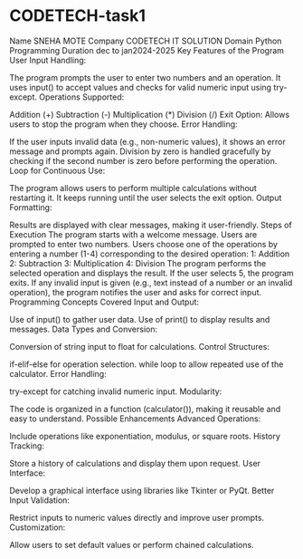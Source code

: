 # CODETECH-task1 
Name SNEHA MOTE 
Company CODETECH IT SOLUTION
Domain Python Programming
Duration dec to jan2024-2025
Key Features of the Program
User Input Handling:

The program prompts the user to enter two numbers and an operation.
It uses input() to accept values and checks for valid numeric input using try-except.
Operations Supported:

Addition (+)
Subtraction (-)
Multiplication (*)
Division (/)
Exit Option: Allows users to stop the program when they choose.
Error Handling:

If the user inputs invalid data (e.g., non-numeric values), it shows an error message and prompts again.
Division by zero is handled gracefully by checking if the second number is zero before performing the operation.
Loop for Continuous Use:

The program allows users to perform multiple calculations without restarting it.
It keeps running until the user selects the exit option.
Output Formatting:

Results are displayed with clear messages, making it user-friendly.
Steps of Execution
The program starts with a welcome message.
Users are prompted to enter two numbers.
Users choose one of the operations by entering a number (1-4) corresponding to the desired operation:
1: Addition
2: Subtraction
3: Multiplication
4: Division
The program performs the selected operation and displays the result.
If the user selects 5, the program exits.
If any invalid input is given (e.g., text instead of a number or an invalid operation), the program notifies the user and asks for correct input.
Programming Concepts Covered
Input and Output:

Use of input() to gather user data.
Use of print() to display results and messages.
Data Types and Conversion:

Conversion of string input to float for calculations.
Control Structures:

if-elif-else for operation selection.
while loop to allow repeated use of the calculator.
Error Handling:

try-except for catching invalid numeric input.
Modularity:

The code is organized in a function (calculator()), making it reusable and easy to understand.
Possible Enhancements
Advanced Operations:

Include operations like exponentiation, modulus, or square roots.
History Tracking:

Store a history of calculations and display them upon request.
User Interface:

Develop a graphical interface using libraries like Tkinter or PyQt.
Better Input Validation:

Restrict inputs to numeric values directly and improve user prompts.
Customization:

Allow users to set default values or perform chained calculations.
